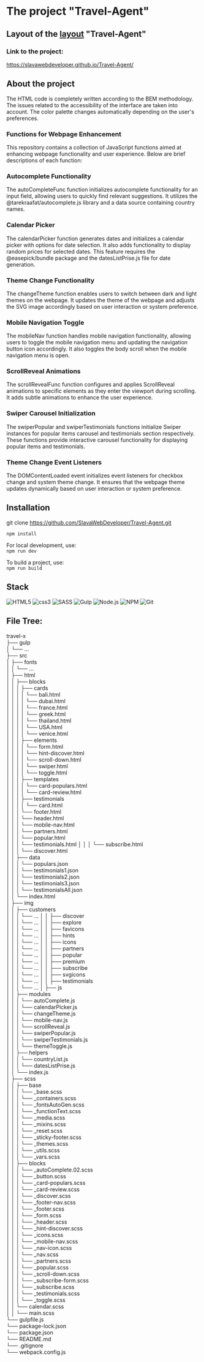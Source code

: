 # The project "Travel-Agent"

## Layout of the [layout](https://www.figma.com/file/g5ufhtadsPYTe63oxXhjfZ/Travel-Agent-Landing-Page-Custom-(Copy)?type=design&node-id=359%3A63&mode=design&t=RUG4Kuttz9n8f8ug-1) "Travel-Agent"

### Link to the project:
https://slavawebdeveloper.github.io/Travel-Agent/

## About the project
The HTML code is completely written according to the BEM methodology. The issues related to the accessibility of the interface are taken into account.
The color palette changes automatically depending on the user's preferences.

### Functions for Webpage Enhancement
This repository contains a collection of JavaScript functions aimed at enhancing webpage functionality and user experience. Below are brief descriptions of each function:

### Autocomplete Functionality
The autoCompleteFunc function initializes autocomplete functionality for an input field, allowing users to quickly find relevant suggestions. It utilizes the @tarekraafat/autocomplete.js library and a data source containing country names.

### Calendar Picker
The calendarPicker function generates dates and initializes a calendar picker with options for date selection. It also adds functionality to display random prices for selected dates. This feature requires the @easepick/bundle package and the datesListPrise.js file for date generation.

### Theme Change Functionality
The changeTheme function enables users to switch between dark and light themes on the webpage. It updates the theme of the webpage and adjusts the SVG image accordingly based on user interaction or system preference.

### Mobile Navigation Toggle
The mobileNav function handles mobile navigation functionality, allowing users to toggle the mobile navigation menu and updating the navigation button icon accordingly. It also toggles the body scroll when the mobile navigation menu is open.

### ScrollReveal Animations
The scrollRevealFunc function configures and applies ScrollReveal animations to specific elements as they enter the viewport during scrolling. It adds subtle animations to enhance the user experience.

### Swiper Carousel Initialization
The swiperPopular and swiperTestimonials functions initialize Swiper instances for popular items carousel and testimonials section respectively. These functions provide interactive carousel functionality for displaying popular items and testimonials.

### Theme Change Event Listeners
The DOMContentLoaded event initializes event listeners for checkbox change and system theme change. It ensures that the webpage theme updates dynamically based on user interaction or system preference.

## Installation

git clone
https://github.com/SlavaWebDeveloper/Travel-Agent.git

`npm install` 

For local development, use:  
`npm run dev`

To build a project, use:  
`npm run build`

## Stack
![HTML5](https://img.shields.io/badge/HTML5-E34F26?style=for-the-badge&logo=html5&logoColor=white)
![css3](https://img.shields.io/badge/CSS3-1572B6?style=for-the-badge&logo=css3&logoColor=white)
![SASS](https://img.shields.io/badge/SASS-hotpink.svg?style=for-the-badge&logo=SASS&logoColor=white)
![Gulp](https://img.shields.io/badge/GULP-%23CF4647.svg?style=for-the-badge&logo=gulp&logoColor=white)
![Node.js](https://img.shields.io/badge/Node.js-43853D?style=for-the-badge&logo=node.js&logoColor=white)
![NPM](https://img.shields.io/badge/NPM-%23CB3837.svg?style=for-the-badge&logo=npm&logoColor=white)
![Git](https://img.shields.io/badge/git-%23F05033.svg?style=for-the-badge&logo=git&logoColor=white)

## File Tree:
travel-x  
├── gulp  
│   └── ...  
├── src  
│   ├── fonts  
│   │   └── ...  
│   ├── html  
│   │   ├── blocks  
│   │   │   ├── cards  
│   │   │   │   └── bali.html  
│   │   │   │   └── dubai.html  
│   │   │   │   └── france.html  
│   │   │   │   └── greek.html  
│   │   │   │   └── thailand.html  
│   │   │   │   └── USA.html  
│   │   │   │   └── venice.html  
│   │   │   ├── elements  
│   │   │   │   └── form.html  
│   │   │   │   └── hint-discover.html  
│   │   │   │   └── scroll-down.html  
│   │   │   │   └── swiper.html  
│   │   │   │   └── toggle.html  
│   │   │   ├── templates  
│   │   │   │   └── card-populars.html  
│   │   │   │   └── card-review.html  
│   │   │   ├── testimonials  
│   │   │   │   └── card.html  
│   │   │   └── footer.html  
│   │   │   └── header.html  
│   │   │   └── mobile-nav.html  
│   │   │   └── partners.html  
│   │   │   └── popular.html  
│   │   │   └── testimonials.html 
│   │   │   └── subscribe.html  
│   │   │   └── discover.html  
│   │   ├── data  
│   │   │   └── populars.json  
│   │   │   └── testimonials1.json  
│   │   │   └── testimonials2.json  
│   │   │   └── testimonials3.json  
│   │   │   └── testimonialsAll.json  
│   │   └── index.html  
│   ├── img  
│   │   ├── customers  
│   │   │   └── ...
│   │   ├── discover  
│   │   │   └── ...
│   │   ├── explore  
│   │   │   └── ...
│   │   ├── favicons  
│   │   │   └── ...
│   │   ├── hints  
│   │   │   └── ...
│   │   ├── icons  
│   │   │   └── ...
│   │   ├── partners  
│   │   │   └── ...
│   │   ├── popular  
│   │   │   └── ...
│   │   ├── premium  
│   │   │   └── ...
│   │   ├── subscribe  
│   │   │   └── ...
│   │   ├── svgicons  
│   │   │   └── ...
│   │   ├── testimonials  
│   │   │   └── ...
│   ├── js  
│   │   ├── modules  
│   │   │   └── autoComplete.js  
│   │   │   └── calendarPicker.js  
│   │   │   └── changeTheme.js  
│   │   │   └── mobile-nav.js  
│   │   │   └── scrollReveal.js  
│   │   │   └── swiperPopular.js  
│   │   │   └── swiperTestimonials.js  
│   │   │   └── themeToggle.js  
│   │   ├── helpers  
│   │   │   └── countryList.js  
│   │   │   └── datesListPrise.js   
│   │   └── index.js  
│   ├── scss  
│   │   ├── base  
│   │   │   └── _base.scss  
│   │   │   └── _containers.scss  
│   │   │   └── _fontsAutoGen.scss  
│   │   │   └── _functionText.scss  
│   │   │   └── _media.scss  
│   │   │   └── _mixins.scss  
│   │   │   └── _reset.scss  
│   │   │   └── _sticky-footer.scss  
│   │   │   └── _themes.scss  
│   │   │   └── _utils.scss  
│   │   │   └── _vars.scss  
│   │   ├── blocks  
│   │   │   └── _autoComplete.02.scss  
│   │   │   └── _button.scss  
│   │   │   └── _card-populars.scss  
│   │   │   └── _card-review.scss  
│   │   │   └── _discover.scss  
│   │   │   └── _footer-nav.scss  
│   │   │   └── _footer.scss  
│   │   │   └── _form.scss  
│   │   │   └── _header.scss  
│   │   │   └── _hint-discover.scss  
│   │   │   └── _icons.scss  
│   │   │   └── _mobile-nav.scss  
│   │   │   └── _nav-icon.scss  
│   │   │   └── _nav.scss  
│   │   │   └── _partners.scss  
│   │   │   └── _popular.scss  
│   │   │   └── _scroll-down.scss  
│   │   │   └── _subscribe-form.scss  
│   │   │   └── _subscribe.scss  
│   │   │   └── _testimonials.scss  
│   │   │   └── _toggle.scss  
│   │   └── calendar.scss  
│   │   └── main.scss  
└── gulpfile.js  
└── package-lock.json  
└── package.json  
└── README.md  
└── .gitignore  
└── webpack.config.js 